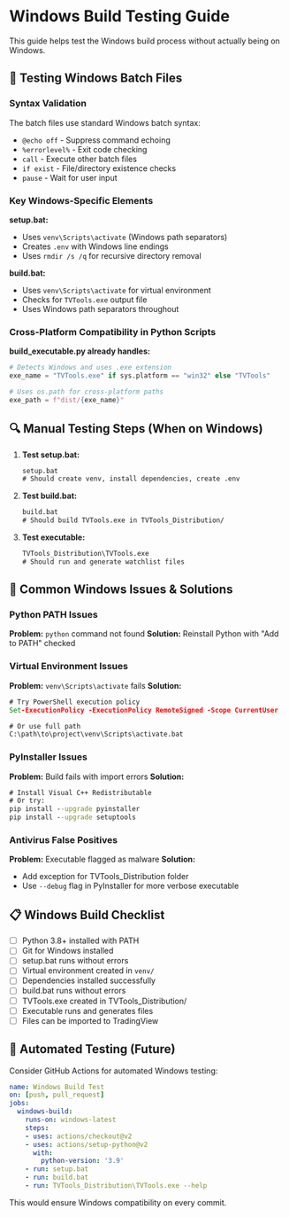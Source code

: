 # Windows Build Testing Guide

This guide helps test the Windows build process without actually being on Windows.

## 🧪 Testing Windows Batch Files

### Syntax Validation

The batch files use standard Windows batch syntax:
- `@echo off` - Suppress command echoing
- `%errorlevel%` - Exit code checking
- `call` - Execute other batch files
- `if exist` - File/directory existence checks
- `pause` - Wait for user input

### Key Windows-Specific Elements

**setup.bat:**
- Uses `venv\Scripts\activate` (Windows path separators)
- Creates `.env` with Windows line endings
- Uses `rmdir /s /q` for recursive directory removal

**build.bat:**
- Uses `venv\Scripts\activate` for virtual environment
- Checks for `TVTools.exe` output file
- Uses Windows path separators throughout

### Cross-Platform Compatibility in Python Scripts

**build_executable.py already handles:**
```python
# Detects Windows and uses .exe extension
exe_name = "TVTools.exe" if sys.platform == "win32" else "TVTools"

# Uses os.path for cross-platform paths
exe_path = f"dist/{exe_name}"
```

## 🔍 Manual Testing Steps (When on Windows)

1. **Test setup.bat:**
   ```cmd
   setup.bat
   # Should create venv, install dependencies, create .env
   ```

2. **Test build.bat:**
   ```cmd
   build.bat
   # Should build TVTools.exe in TVTools_Distribution/
   ```

3. **Test executable:**
   ```cmd
   TVTools_Distribution\TVTools.exe
   # Should run and generate watchlist files
   ```

## 🐛 Common Windows Issues & Solutions

### Python PATH Issues
**Problem:** `python` command not found
**Solution:** Reinstall Python with "Add to PATH" checked

### Virtual Environment Issues
**Problem:** `venv\Scripts\activate` fails
**Solution:** 
```cmd
# Try PowerShell execution policy
Set-ExecutionPolicy -ExecutionPolicy RemoteSigned -Scope CurrentUser

# Or use full path
C:\path\to\project\venv\Scripts\activate.bat
```

### PyInstaller Issues
**Problem:** Build fails with import errors
**Solution:**
```cmd
# Install Visual C++ Redistributable
# Or try:
pip install --upgrade pyinstaller
pip install --upgrade setuptools
```

### Antivirus False Positives
**Problem:** Executable flagged as malware
**Solution:**
- Add exception for TVTools_Distribution folder
- Use `--debug` flag in PyInstaller for more verbose executable

## 📋 Windows Build Checklist

- [ ] Python 3.8+ installed with PATH
- [ ] Git for Windows installed
- [ ] setup.bat runs without errors
- [ ] Virtual environment created in `venv/`
- [ ] Dependencies installed successfully
- [ ] build.bat runs without errors
- [ ] TVTools.exe created in TVTools_Distribution/
- [ ] Executable runs and generates files
- [ ] Files can be imported to TradingView

## 🔄 Automated Testing (Future)

Consider GitHub Actions for automated Windows testing:

```yaml
name: Windows Build Test
on: [push, pull_request]
jobs:
  windows-build:
    runs-on: windows-latest
    steps:
    - uses: actions/checkout@v2
    - uses: actions/setup-python@v2
      with:
        python-version: '3.9'
    - run: setup.bat
    - run: build.bat
    - run: TVTools_Distribution\TVTools.exe --help
```

This would ensure Windows compatibility on every commit.